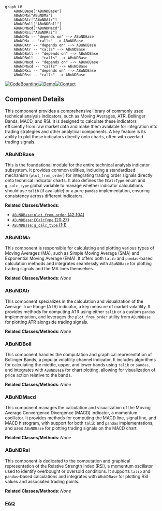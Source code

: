 ```mermaid
graph LR
    ABuNDBase["ABuNDBase"]
    ABuNDMa["ABuNDMa"]
    ABuNDAtr["ABuNDAtr"]
    ABuNDBoll["ABuNDBoll"]
    ABuNDMacd["ABuNDMacd"]
    ABuNDRsi["ABuNDRsi"]
    ABuNDMa -- "depends on" --> ABuNDBase
    ABuNDMa -- "calls" --> ABuNDBase
    ABuNDAtr -- "depends on" --> ABuNDBase
    ABuNDAtr -- "calls" --> ABuNDBase
    ABuNDBoll -- "depends on" --> ABuNDBase
    ABuNDBoll -- "calls" --> ABuNDBase
    ABuNDMacd -- "depends on" --> ABuNDBase
    ABuNDMacd -- "calls" --> ABuNDBase
    ABuNDRsi -- "depends on" --> ABuNDBase
    ABuNDRsi -- "calls" --> ABuNDBase
```
[![CodeBoarding](https://img.shields.io/badge/Generated%20by-CodeBoarding-9cf?style=flat-square)](https://github.com/CodeBoarding/GeneratedOnBoardings)[![Demo](https://img.shields.io/badge/Try%20our-Demo-blue?style=flat-square)](https://www.codeboarding.org/demo)[![Contact](https://img.shields.io/badge/Contact%20us%20-%20contact@codeboarding.org-lightgrey?style=flat-square)](mailto:contact@codeboarding.org)

## Component Details

This component provides a comprehensive library of commonly used technical analysis indicators, such as Moving Averages, ATR, Bollinger Bands, MACD, and RSI. It is designed to calculate these indicators efficiently from raw market data and make them available for integration into trading strategies and other analytical components. A key feature is its ability to plot these indicators directly onto charts, often with overlaid trading signals.

### ABuNDBase
This is the foundational module for the entire technical analysis indicator subsystem. It provides common utilities, including a standardized mechanism (`plot_from_order`) for integrating trading order signals directly onto technical indicator charts. It also defines the `ECalcType` enum and `g_calc_type` global variable to manage whether indicator calculations should use `talib` (if available) or a pure `pandas` implementation, ensuring consistency across different indicators.


**Related Classes/Methods**:

- <a href="https://github.com/bbfamily/abu/blob/master/abupy/IndicatorBu/ABuNDBase.py#L42-L104" target="_blank" rel="noopener noreferrer">`ABuNDBase:plot_from_order` (42:104)</a>
- <a href="https://github.com/bbfamily/abu/blob/master/abupy/IndicatorBu/ABuNDBase.py#L20-L27" target="_blank" rel="noopener noreferrer">`ABuNDBase:ECalcType` (20:27)</a>
- <a href="https://github.com/bbfamily/abu/blob/master/abupy/IndicatorBu/ABuNDBase.py#L1-L1" target="_blank" rel="noopener noreferrer">`ABuNDBase:g_calc_type` (1:1)</a>


### ABuNDMa
This component is responsible for calculating and plotting various types of Moving Averages (MA), such as Simple Moving Average (SMA) and Exponential Moving Average (EMA). It offers both `talib` and `pandas`-based calculation methods and integrates seamlessly with `ABuNDBase` for plotting trading signals and the MA lines themselves.


**Related Classes/Methods**: _None_

### ABuNDAtr
This component specializes in the calculation and visualization of the Average True Range (ATR) indicator, a key measure of market volatility. It provides methods for computing ATR using either `talib` or a custom `pandas` implementation, and leverages the `plot_from_order` utility from `ABuNDBase` for plotting ATR alongside trading signals.


**Related Classes/Methods**: _None_

### ABuNDBoll
This component handles the computation and graphical representation of Bollinger Bands, a popular volatility channel indicator. It includes algorithms for calculating the middle, upper, and lower bands using `talib` or `pandas`, and integrates with `ABuNDBase` for chart plotting, allowing for visualization of price action relative to the bands.


**Related Classes/Methods**: _None_

### ABuNDMacd
This component manages the calculation and visualization of the Moving Average Convergence Divergence (MACD) indicator, a momentum oscillator. It provides methods for computing the MACD line, signal line, and MACD histogram, with support for both `talib` and `pandas` implementations, and uses `ABuNDBase` for plotting trading signals on the MACD chart.


**Related Classes/Methods**: _None_

### ABuNDRsi
This component is dedicated to the computation and graphical representation of the Relative Strength Index (RSI), a momentum oscillator used to identify overbought or oversold conditions. It supports `talib` and `pandas`-based calculations and integrates with `ABuNDBase` for plotting RSI values and associated trading points.


**Related Classes/Methods**: _None_



### [FAQ](https://github.com/CodeBoarding/GeneratedOnBoardings/tree/main?tab=readme-ov-file#faq)